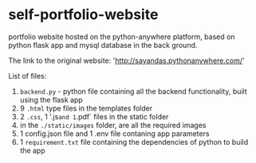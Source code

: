 # self-portfolio-website
portfolio website hosted on the python-anywhere platform, based on python flask app and mysql database in the back ground. 

The link to the original website: 'http://sayandas.pythonanywhere.com/'

List of files:
1. `backend.py` - python file containing all the backend functionality, built using the flask app
2. 9 `.html` type files in the templates folder
3. 2 `.css`, 1 '.js` and 1 `.pdf` files in the static folder
4. in the `./static/images` folder, are all the required images
5. 1 config.json file and 1 .env file contaning app parameters
6. 1 `requirement.txt` file containing the dependencies of python to build the app 
